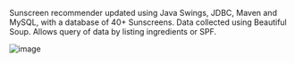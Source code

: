 Sunscreen recommender updated using Java Swings, JDBC, Maven and MySQL, with a database of 40+ Sunscreens. Data collected using Beautiful Soup.
Allows query of data by listing ingredients or SPF.

![image](https://github.com/user-attachments/assets/f39d302a-7bc5-44b3-995f-c4c804f1c81c)

